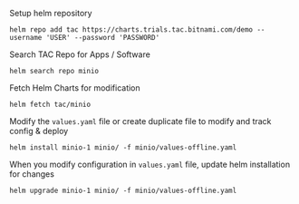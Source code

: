 Setup helm repository 

`helm repo add tac https://charts.trials.tac.bitnami.com/demo --username 'USER' --password 'PASSWORD'`

Search TAC Repo for Apps / Software

`helm search repo minio`

Fetch Helm Charts for modification

`helm fetch tac/minio`

Modify the `values.yaml` file or create duplicate file to modify and track config & deploy

`helm install minio-1 minio/ -f minio/values-offline.yaml`

When you modify configuration in `values.yaml` file, update helm installation for changes

`helm upgrade minio-1 minio/ -f minio/values-offline.yaml`

